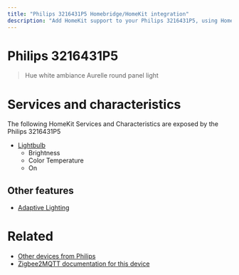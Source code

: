 ```yaml
---
title: "Philips 3216431P5 Homebridge/HomeKit integration"
description: "Add HomeKit support to your Philips 3216431P5, using Homebridge, Zigbee2MQTT and homebridge-z2m."
---
```

<!---
This file has been GENERATED using src/docgen/docgen.ts
DO NOT EDIT THIS FILE MANUALLY!
-->
# Philips 3216431P5
> Hue white ambiance Aurelle round panel light


# Services and characteristics
The following HomeKit Services and Characteristics are exposed by
the Philips 3216431P5

* [Lightbulb](../../light.md)
  * Brightness
  * Color Temperature
  * On


## Other features
* [Adaptive Lighting](../../light.md)


# Related
* [Other devices from Philips](../index.md#philips)
* [Zigbee2MQTT documentation for this device](https://www.zigbee2mqtt.io/devices/3216431P5.html)